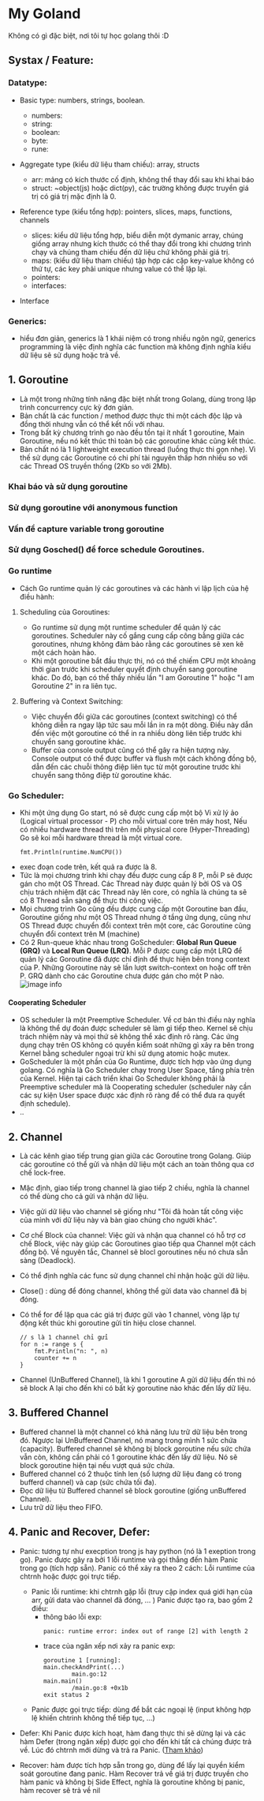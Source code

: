 # My Goland
Không có gì đặc biệt, nơi tôi tự học golang thôi :D

## Systax / Feature:
### Datatype:
- Basic type: numbers, strings, boolean.
    - numbers:
    - string:
    - boolean:
    - byte:
    - rune: 

- Aggregate type (kiểu dữ liệu tham chiếu): array, structs
    - arr: mảng có kích thước cố định, không thể thay đổi sau khi khai báo
    - struct: ~object(js) hoặc dict(py), các trường không được truyền giá trị có giá trị mặc định là 0.
- Reference type (kiểu tổng hợp): pointers, slices, maps, functions, channels
    - slices: kiểu dữ liệu tổng hợp, biểu diễn một dymanic array, chúng giống array nhưng kích thước có thể thay đổi trong khi chương trình chạy và chúng tham chiếu đến dữ liệu chứ không phải giá trị.
    - maps: (kiểu dữ liệu tham chiếu) tập hợp các cặp key-value không có thứ tự, các key phải unique nhưng value có thể lặp lại.
    - pointers: 
    - interfaces: 
- Interface

### Generics:
- hiểu đơn giản, generics là 1 khái niệm có trong nhiều ngôn ngữ, generics programming là việc định nghĩa các function mà không định nghĩa kiểu dữ liệu sẽ sử dụng hoặc trả về. 

## 1. Goroutine

- Là một trong những tính năng đặc biệt nhất trong Golang, dùng trong lập trình concurrency cực kỳ đơn giản.
- Bản chất là các function / method được thực thi một cách độc lập và đồng thời nhưng vẫn có thể kết nối với nhau.
- Trong bất kỳ chương trình go nào đều tồn tại ít nhất 1 goroutine, Main Goroutine, nếu nó kết thúc thì toàn bộ các goroutine khác cũng kết thúc.
- Bản chất nó là 1 lightweight execution thread (luồng thực thi gọn nhẹ). Vì thế sử dụng các Goroutine có chi phí tài nguyên thấp hơn nhiều so với các Thread OS truyền thống (2Kb so với 2Mb).

### Khai báo và sử dụng goroutine
### Sử dụng goroutine với anonymous function
### Vấn đề capture variable trong goroutine
### Sử dụng Gosched() để force schedule Goroutines.

### Go runtime
- Cách Go runtime quản lý các goroutines và các hành vi lập lịch của hệ điều hành:

1. Scheduling của Goroutines:
    - Go runtime sử dụng một runtime scheduler để quản lý các goroutines. Scheduler này cố gắng cung cấp công bằng giữa các goroutines, nhưng không đảm bảo rằng các goroutines sẽ xen kẽ một cách hoàn hảo.
    - Khi một goroutine bắt đầu thực thi, nó có thể chiếm CPU một khoảng thời gian trước khi scheduler quyết định chuyển sang goroutine khác. Do đó, bạn có thể thấy nhiều lần "I am Goroutine 1" hoặc "I am Goroutine 2" in ra liên tục.

2. Buffering và Context Switching:
    - Việc chuyển đổi giữa các goroutines (context switching) có thể không diễn ra ngay lập tức sau mỗi lần in ra một dòng. Điều này dẫn đến việc một goroutine có thể in ra nhiều dòng liên tiếp trước khi chuyển sang goroutine khác.
    - Buffer của console output cũng có thể gây ra hiện tượng này. Console output có thể được buffer và flush một cách không đồng bộ, dẫn đến các chuỗi thông điệp liên tục từ một goroutine trước khi chuyển sang thông điệp từ goroutine khác.

### Go Scheduler:
- Khi một ứng dụng Go start, nó sẽ được cung cấp một bộ Vi xử lý ảo (Logical virtual processor - P) cho mỗi virtual core trên máy host, Nếu có nhiều hardware thread thì trên mỗi physical core (Hyper-Threading) Go sẽ koi mỗi hardware thread là một virtual core.
    ```
    fmt.Println(runtime.NumCPU())
    ```
- exec đoạn code trên, kết quả ra được là 8.
- Tức là mọi chương trình khi chạy đều được cung cấp 8 P, mỗi P sẽ được gán cho một OS Thread. Các Thread này được quản lý bởi OS và OS chịu trách nhiệm đặt các Thread này lên core, có nghĩa là chúng ta sẽ có 8 Thread sẵn sàng để thực thi công việc.
- Mọi chương trình Go cũng đều được cung cấp một Goroutine ban đầu, Goroutine giống như một OS Thread nhưng ở tầng ứng dụng, cũng như OS Thread được chuyển đổi context trên một core, các Goroutine cũng chuyển đổi context trên M (machine)
- Có 2 Run-queue khác nhau trong GoScheduler: **Global Run Queue (GRQ)** và **Local Run Queue (LRQ)**. Mỗi P được cung cấp một LRQ để quản lý các Goroutine đã được chỉ định để thực hiện bên trong context của P. Những Goroutine này sẽ lần lượt switch-context on hoặc off trên P. GRQ dành cho các Goroutine chưa được gán cho một P nào.
![image info](./z_img_002.png)

#### Cooperating Scheduler
- OS scheduler là một Preemptive Scheduler. Về cơ bản thì điều này nghĩa là không thể dự đoán được scheduler sẽ làm gì tiếp theo. Kernel sẽ chịu trách nhiệm này và mọi thứ sẽ không thể xác định rõ ràng. Các ứng dụng chạy trên OS không có quyền kiểm soát những gì xảy ra bên trong Kernel bằng scheduler ngoại trừ khi sử dụng atomic hoặc mutex.
- GoScheduler là một phần của Go Runtime, được tích hợp vào ứng dụng golang. Có nghĩa là Go Scheduler chạy trong User Space, tầng phía trên của Kernel. Hiện tại cách triển khai Go Scheduler không phải là Preemptive scheduler mà là Cooperating scheduler (scheduler này cần các sự kiện User space được xác định rõ ràng để có thể đưa ra quyết định schedule).
- ..

## 2. Channel
- Là các kênh giao tiếp trung gian giữa các Goroutine trong Golang. Giúp các goroutine có thể gửi và nhận dữ liệu một cách an toàn thông qua cơ chế lock-free.
- Mặc định, giao tiếp trong channel là giao tiếp 2 chiều, nghĩa là channel có thể dùng cho cả gửi và nhận dữ liệu.
- Việc gửi dữ liệu vào channel sẽ giống như "Tôi đã hoàn tất công việc của mình với dữ liệu này và bàn giao chúng cho người khác".
- Cơ chế Block của channel: Việc gửi và nhận qua channel có hỗ trợ cơ chế Block, việc này giúp các Goroutines giao tiếp qua Channel một cách đồng bộ. Về nguyên tắc, Channel sẽ blocl goroutines nếu nó chưa sẵn sàng (Deadlock).
- Có thể định nghĩa các func sử dụng channel chỉ nhận hoặc gửi dữ liệu.
- Close() : dùng để đóng channel, không thể gửi data vào channel đã bị đóng.
- Có thể for để lặp qua các giá trị được gửi vào 1 channel, vòng lặp tự động kết thúc khi goroutine gửi tín hiệu close channel.
    ```
    // s là 1 channel chỉ gửi
    for n := range s {
        fmt.Println("n: ", n)
        counter += n
    }
    ```

- Channel (UnBuffered Channel), là khi 1 goroutine A gửi dữ liệu đến thì nó sẽ block A lại cho đến khi có bất kỳ goroutine nào khác đến lấy dữ liệu. 

## 3. Buffered Channel
- Buffered channel là một channel có khả năng lưu trữ dữ liệu bên trong đó. Ngược lại UnBuffered Channel, nó mang trong mình 1 sức chứa (capacity). Buffered channel sẽ không bị block goroutine nếu sức chứa vẫn còn, không cần phải có 1 goroutine khác đến lấy dữ liệu. Nó sẽ block goroutine hiện tại nếu vượt quá sức chứa.
- Buffered channel có 2 thuộc tính len (số lượng dữ liệu đang có trong bufferd channel) và cap (sức chứa tối đa).
- Đọc dữ liệu từ Buffered channel sẽ block goroutine (giống unBuffered Channel).
- Lưu trữ dữ liệu theo FIFO.



## 4. Panic and Recover, Defer:
- Panic: tương tự như execption trong js hay python (nó là 1 exeption trong go). Panic được gây ra bởi 1 lỗi runtime và gọi thẳng đến hàm Panic trong go (tích hợp sẵn). Panic có thể xảy ra theo 2 cách: Lỗi runtime của chtrnh hoặc được gọi trực tiếp.
    - Panic lỗi runtime: khi chtrnh gặp lỗi (truy cập index quá giới hạn của arr, gửi data vào channel đã đóng, ... ) Panic được tạo ra, bao gồm 2 điều:
        - thông báo lỗi
            exp: 
            ```
            panic: runtime error: index out of range [2] with length 2
            ```
        - trace của ngăn xếp nơi xảy ra panic
            exp: 
            ```
            goroutine 1 [running]:
            main.checkAndPrint(...)
                    main.go:12
            main.main()
                    /main.go:8 +0x1b
            exit status 2
            ```
    - Panic được gọi trực tiếp: dùng để bắt các ngoại lệ (input không hợp lệ khiến chtrinh không thể tiếp tục, ...)

- Defer: Khi Panic được kích hoạt, hàm đang thực thi sẽ dừng lại và các hàm Defer (trong ngăn xếp) được gọi cho đến khi tất cả chúng được trả về. Lúc đó chtrnh mới dừng và trả ra Panic. ([Tham khảo](https://tuhocweb.com/golang-nang-cao-panic-va-recover-trong-golang-156.html))

- Recover: hàm được tích hợp sẵn trong go, dùng để lấy lại quyền kiểm soát goroutine đang panic. Hàm Recover trả về giá trị được truyền cho hàm panic và không bị Side Effect, nghĩa là goroutine không bị panic, hàm recover sẽ trả về nil 
